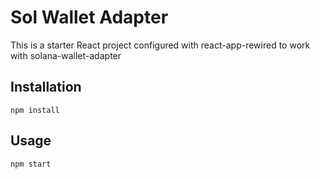 # Sol Wallet Adapter

This is a starter React project configured with react-app-rewired to work with solana-wallet-adapter


## Installation

`npm install`


## Usage

`npm start`

